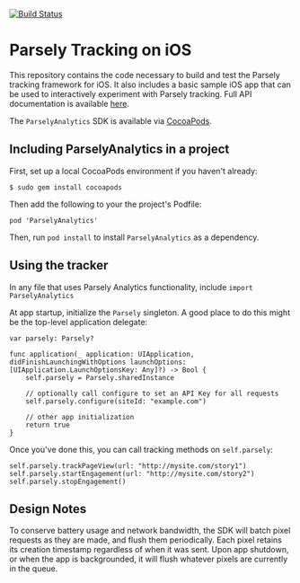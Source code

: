 [![Build Status](https://travis-ci.com/Parsely/AnalyticsSDK-iOS.svg?token=9KfLpysxdvyb5zeXEppg&branch=master)](https://travis-ci.com/Parsely/AnalyticsSDK-iOS)

# Parsely Tracking on iOS

This repository contains the code necessary to build and test the Parsely tracking framework for iOS. It also includes a basic sample iOS app that can be used to interactively experiment with Parsely tracking. Full API documentation is available [here](https://www.parse.ly/help/integration/ios-sdk).

The `ParselyAnalytics` SDK is available via [CocoaPods](https://cocoapods.org/pods/ParselyAnalytics).

## Including ParselyAnalytics in a project

First, set up a local CocoaPods environment if you haven't already:

    $ sudo gem install cocoapods

Then add the following to your the project's Podfile:

    pod 'ParselyAnalytics'

Then, run `pod install` to install `ParselyAnalytics` as a dependency.

## Using the tracker

In any file that uses Parsely Analytics functionality, include `import ParselyAnalytics`

At app startup, initialize the `Parsely` singleton. A good place to do this might be the top-level application delegate:
```
var parsely: Parsely?

func application(_ application: UIApplication, didFinishLaunchingWithOptions launchOptions: [UIApplication.LaunchOptionsKey: Any]?) -> Bool {
    self.parsely = Parsely.sharedInstance

    // optionally call configure to set an API Key for all requests
    self.parsely.configure(siteId: "example.com")

    // other app initialization
    return true
}
```
Once you've done this, you can call tracking methods on `self.parsely`:
```
self.parsely.trackPageView(url: "http://mysite.com/story1")
self.parsely.startEngagement(url: "http://mysite.com/story2")
self.parsely.stopEngagement()
```

## Design Notes

To conserve battery usage and network bandwidth, the SDK will batch pixel requests as they are made, 
and flush them periodically. Each pixel retains its creation timestamp regardless of when it was sent. 
Upon app shutdown, or when the app is backgrounded, it will flush whatever pixels are currently in the queue.
